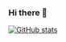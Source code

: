 ### Hi there 👋
[![GitHub stats](https://github-readme-stats-theta-pearl.vercel.app/api?username=plinkr&show_icons=true&theme=transparent&hide_title=1)](https://github.com/plinkr/github-readme-stats)

<!--
**plinkr/plinkr** is a ✨ _special_ ✨ repository because its `README.md` (this file) appears on your GitHub profile.

Here are some ideas to get you started:

- 🔭 I’m currently working on ...
- 🌱 I’m currently learning ...
- 👯 I’m looking to collaborate on ...
- 🤔 I’m looking for help with ...
- 💬 Ask me about ...
- 📫 How to reach me: ...
- 😄 Pronouns: ...
- ⚡ Fun fact: ...
-->
